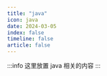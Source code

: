 ```yaml
---
title: "java"
icon: java
date: 2024-03-05
index: false
timeline: false
article: false
---
```

:::info
这里放置 java 相关的内容
:::

<AutoCatalog />
